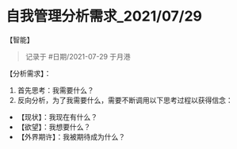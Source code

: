 # 自我管理分析需求_2021/07/29

<category>【智能】</category>

> 记录于 #日期/2021-07-29 于月港

【分析需求】：

1. 首先思考：我需要什么？
2. 反向分析，为了我需要什么，需要不断调用以下思考过程以获得信念：
 - 【现状】：我现在有什么？
 - 【欲望】：我想要什么？
 - 【外界期许】：我被期待成为什么？